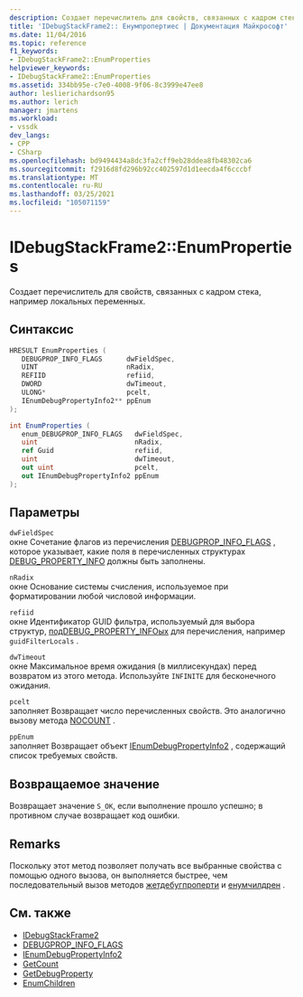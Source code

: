 ```yaml
---
description: Создает перечислитель для свойств, связанных с кадром стека, например локальных переменных.
title: 'IDebugStackFrame2:: Енумпропертиес | Документация Майкрософт'
ms.date: 11/04/2016
ms.topic: reference
f1_keywords:
- IDebugStackFrame2::EnumProperties
helpviewer_keywords:
- IDebugStackFrame2::EnumProperties
ms.assetid: 334bb95e-c7e0-4008-9f06-8c3999e47ee8
author: leslierichardson95
ms.author: lerich
manager: jmartens
ms.workload:
- vssdk
dev_langs:
- CPP
- CSharp
ms.openlocfilehash: bd9494434a8dc3fa2cff9eb28ddea8fb48302ca6
ms.sourcegitcommit: f2916d8fd296b92cc402597d1d1eecda4f6cccbf
ms.translationtype: MT
ms.contentlocale: ru-RU
ms.lasthandoff: 03/25/2021
ms.locfileid: "105071159"
---
```

# <a name="idebugstackframe2enumproperties"></a>IDebugStackFrame2::EnumProperties
Создает перечислитель для свойств, связанных с кадром стека, например локальных переменных.

## <a name="syntax"></a>Синтаксис

```cpp
HRESULT EnumProperties ( 
   DEBUGPROP_INFO_FLAGS      dwFieldSpec,
   UINT                      nRadix,
   REFIID                    refiid,
   DWORD                     dwTimeout,
   ULONG*                    pcelt,
   IEnumDebugPropertyInfo2** ppEnum
);
```

```csharp
int EnumProperties ( 
   enum_DEBUGPROP_INFO_FLAGS   dwFieldSpec,
   uint                        nRadix,
   ref Guid                    refiid,
   uint                        dwTimeout,
   out uint                    pcelt,
   out IEnumDebugPropertyInfo2 ppEnum
);
```

## <a name="parameters"></a>Параметры
`dwFieldSpec`\
окне Сочетание флагов из перечисления [DEBUGPROP_INFO_FLAGS](../../../extensibility/debugger/reference/debugprop-info-flags.md) , которое указывает, какие поля в перечисленных структурах [DEBUG_PROPERTY_INFO](../../../extensibility/debugger/reference/debug-property-info.md) должны быть заполнены.

`nRadix`\
окне Основание системы счисления, используемое при форматировании любой числовой информации.

`refiid`\
окне Идентификатор GUID фильтра, используемый для выбора структур, [подDEBUG_PROPERTY_INFOых](../../../extensibility/debugger/reference/debug-property-info.md) для перечисления, например `guidFilterLocals` .

`dwTimeout`\
окне Максимальное время ожидания (в миллисекундах) перед возвратом из этого метода. Используйте `INFINITE` для бесконечного ожидания.

`pcelt`\
заполняет Возвращает число перечисленных свойств. Это аналогично вызову метода [NOCOUNT](../../../extensibility/debugger/reference/ienumdebugpropertyinfo2-getcount.md) .

`ppEnum`\
заполняет Возвращает объект [IEnumDebugPropertyInfo2](../../../extensibility/debugger/reference/ienumdebugpropertyinfo2.md) , содержащий список требуемых свойств.

## <a name="return-value"></a>Возвращаемое значение
 Возвращает значение `S_OK`, если выполнение прошло успешно; в противном случае возвращает код ошибки.

## <a name="remarks"></a>Remarks
 Поскольку этот метод позволяет получать все выбранные свойства с помощью одного вызова, он выполняется быстрее, чем последовательный вызов методов [жетдебугпроперти](../../../extensibility/debugger/reference/idebugstackframe2-getdebugproperty.md) и [енумчилдрен](../../../extensibility/debugger/reference/idebugproperty2-enumchildren.md) .

## <a name="see-also"></a>См. также
- [IDebugStackFrame2](../../../extensibility/debugger/reference/idebugstackframe2.md)
- [DEBUGPROP_INFO_FLAGS](../../../extensibility/debugger/reference/debugprop-info-flags.md)
- [IEnumDebugPropertyInfo2](../../../extensibility/debugger/reference/ienumdebugpropertyinfo2.md)
- [GetCount](../../../extensibility/debugger/reference/ienumdebugpropertyinfo2-getcount.md)
- [GetDebugProperty](../../../extensibility/debugger/reference/idebugstackframe2-getdebugproperty.md)
- [EnumChildren](../../../extensibility/debugger/reference/idebugproperty2-enumchildren.md)
